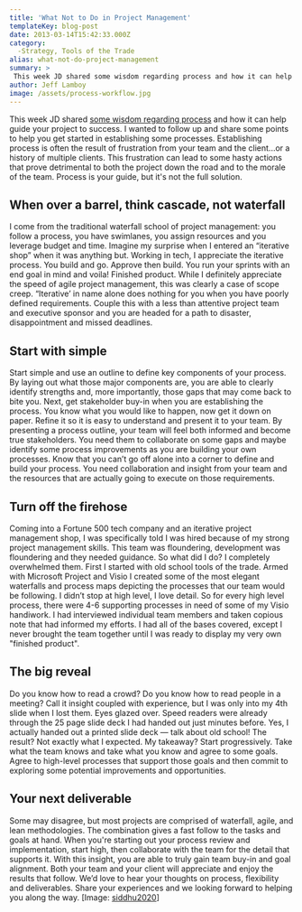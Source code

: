 ```yaml
---
title: 'What Not to Do in Project Management'
templateKey: blog-post
date: 2013-03-14T15:42:33.000Z
category: 
  -Strategy, Tools of the Trade
alias: what-not-do-project-management
summary: > 
 This week JD shared some wisdom regarding process and how it can help guide your project to success. I wanted to follow up and share some points to help you get started in establishing some processes.
author: Jeff Lamboy
image: /assets/process-workflow.jpg
---
```


This week JD shared [some wisdom regarding process](/blog/03/12/2013/be-fanatical-not-flexible-about-your-process) and how it can help guide your project to success. I wanted to follow up and share some points to help you get started in establishing some processes. Establishing process is often the result of frustration from your team and the client...or a history of multiple clients. This frustration can lead to some hasty actions that prove detrimental to both the project down the road and to the morale of the team. Process is your guide, but it's not the full solution.

When over a barrel, think cascade, not waterfall
------------------------------------------------

I come from the traditional waterfall school of project management: you follow a process, you have swimlanes, you assign resources and you leverage budget and time. Imagine my surprise when I entered an “iterative shop” when it was anything but. Working in tech, I appreciate the iterative process. You build and go. Approve then build. You run your sprints with an end goal in mind and voila! Finished product. While I definitely appreciate the speed of agile project management, this was clearly a case of scope creep. “Iterative’ in name alone does nothing for you when you have poorly defined requirements. Couple this with a less than attentive project team and executive sponsor and you are headed for a path to disaster, disappointment and missed deadlines.

Start with simple
-----------------

Start simple and use an outline to define key components of your process. By laying out what those major components are, you are able to clearly identify strengths and, more importantly, those gaps that may come back to bite you. Next, get stakeholder buy-in when you are establishing the process. You know what you would like to happen, now get it down on paper. Refine it so it is easy to understand and present it to your team. By presenting a process outline, your team will feel both informed and become true stakeholders. You need them to collaborate on some gaps and maybe identify some process improvements as you are building your own processes. Know that you can’t go off alone into a corner to define and build your process. You need collaboration and insight from your team and the resources that are actually going to execute on those requirements.

Turn off the firehose
---------------------

Coming into a Fortune 500 tech company and an iterative project management shop, I was specifically told I was hired because of my strong project management skills. This team was floundering, development was floundering and they needed guidance. So what did I do? I completely overwhelmed them. First I started with old school tools of the trade. Armed with Microsoft Project and Visio I created some of the most elegant waterfalls and process maps depicting the processes that our team would be following. I didn’t stop at high level, I love detail. So for every high level process, there were 4-6 supporting processes in need of some of my Visio handiwork. I had interviewed individual team members and taken copious note that had informed my efforts. I had all of the bases covered, except I never brought the team together until I was ready to display my very own "finished product".

The big reveal
--------------

Do you know how to read a crowd? Do you know how to read people in a meeting? Call it insight coupled with experience, but I was only into my 4th slide when I lost them. Eyes glazed over. Speed readers were already through the 25 page slide deck I had handed out just minutes before. Yes, I actually handed out a printed slide deck — talk about old school! The result? Not exactly what I expected. My takeaway? Start progressively. Take what the team knows and take what you know and agree to some goals. Agree to high-level processes that support those goals and then commit to exploring some potential improvements and opportunities.

Your next deliverable
---------------------

Some may disagree, but most projects are comprised of waterfall, agile, and lean methodologies. The combination gives a fast follow to the tasks and goals at hand. When you're starting out your process review and implementation, start high, then collaborate with the team for the detail that supports it. With this insight, you are able to truly gain team buy-in and goal alignment. Both your team and your client will appreciate and enjoy the results that follow. We’d love to hear your thoughts on process, flexibility and deliverables. Share your experiences and we looking forward to helping you along the way. \[Image: [siddhu2020](http://www.flickr.com/photos/38033723@N00/3285689600/)\]